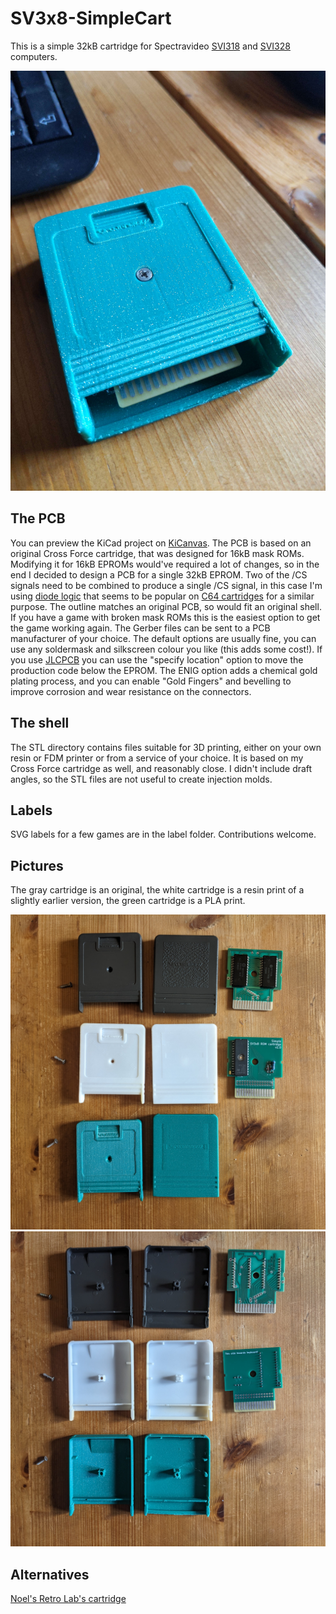 # SV3x8-SimpleCart
This is a simple 32kB cartridge for Spectravideo [SVI318](https://en.wikipedia.org/wiki/SV-318) and [SVI328](https://en.wikipedia.org/wiki/SV-328) computers.

![Example Cartridge Assembled](pics/cartridge.jpg)

## The PCB
You can preview the KiCad project on [KiCanvas](https://kicanvas.org/?github=https%3A%2F%2Fgithub.com%2FJensRestemeier%2FSV3x8-SimpleCart%2Ftree%2Fmain%2FKiCad).
The PCB is based on an original Cross Force cartridge, that was designed for 16kB mask ROMs. Modifying it for 16kB EPROMs would've required a lot of changes, so in the end I decided to design a PCB for a single 32kB EPROM. Two of the /CS signals need to be combined to produce a single /CS signal, in this case I'm using [diode logic](https://en.wikipedia.org/wiki/Diode_logic) that seems to be popular on [C64 cartridges](https://github.com/bwack/Versa64Cart) for a similar purpose. The outline matches an original PCB, so would fit an original shell. If you have a game with broken mask ROMs this is the easiest option to get the game working again.
The Gerber files can be sent to a PCB manufacturer of your choice. The default options are usually fine, you can use any soldermask and silkscreen colour you like (this adds some cost!). If you use [JLCPCB](https://jlcpcb.com/) you can use the "specify location" option to move the production code below the EPROM.
The ENIG option adds a chemical gold plating process, and you can enable "Gold Fingers" and bevelling to improve corrosion and wear resistance on the connectors.

## The shell
The STL directory contains files suitable for 3D printing, either on your own resin or FDM printer or from a service of your choice. It is based on my Cross Force cartridge as well, and reasonably close. I didn't include draft angles, so the STL files are not useful to create injection molds.

## Labels
SVG labels for a few games are in the label folder. Contributions welcome.

## Pictures
The gray cartridge is an original, the white cartridge is a resin print of a slightly earlier version, the green cartridge is a PLA print.

![Example Cartridge Outside](pics/outside.jpg)
![Example Cartridge Inside](pics/inside.jpg)

## Alternatives

[Noel's Retro Lab's cartridge](https://github.com/llopis/SVI328-ROM-Cartridge)
